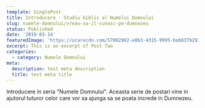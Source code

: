 ```yaml
---
template: SinglePost
title: Introducere - Studiu biblic al Numelui Domnului
slug: numele-domnului/vreau-sa-il-cunosc-pe-dumnezeu
status: Published
date: '2019-03-14'
featuredImage: 'https://ucarecdn.com/57002902-e8b3-4315-9995-beb637b29128/'
excerpt: This is an excerpt of Post Two
categories:
  - category: Numele Domnului
meta:
  description: test meta description
  title: test meta title
---
```


Introducere in seria "Numele Domnului". Aceasta serie de postari vine in ajutorul tuturor celor care vor sa ajunga sa se poata increde in Dumnezeu.
